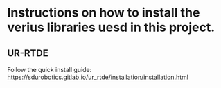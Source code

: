 # Instructions on how to install the verius libraries uesd in this project.

## UR-RTDE
Follow the quick install guide: https://sdurobotics.gitlab.io/ur_rtde/installation/installation.html
